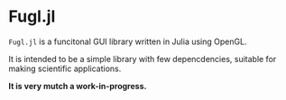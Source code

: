 # Fugl.jl

`Fugl.jl` is a funcitonal GUI library written in Julia using OpenGL.

It is intended to be a simple library with few depencdencies, suitable for making scientific applications.

**It is very mutch a work-in-progress.**

